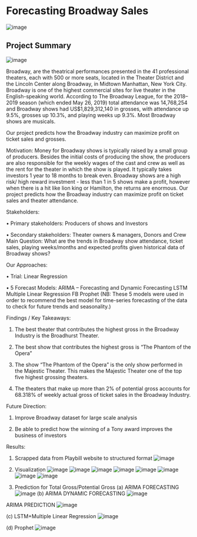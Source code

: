 # Forecasting Broadway Sales
![image](https://user-images.githubusercontent.com/36928110/172037580-05229692-dbbf-482b-9352-8256f5ae192b.png)

## Project Summary

![image](https://user-images.githubusercontent.com/36928110/172037700-89a16dd3-68fe-4e69-a62d-43d31f3e2999.png)

Broadway, are the theatrical performances presented in the 41 professional theaters, each with
500 or more seats, located in the Theater District and the Lincoln Center along Broadway, in
Midtown Manhattan, New York City. Broadway is one of the highest commercial sites for live
theater in the English-speaking world. According to The Broadway League, for the 2018–2019
season (which ended May 26, 2019) total attendance was 14,768,254 and Broadway shows had
US$1,829,312,140 in grosses, with attendance up 9.5%, grosses up 10.3%, and playing weeks
up 9.3%. Most Broadway shows are musicals.

Our project predicts how the Broadway industry can maximize profit on ticket sales and grosses.

Motivation:
Money for Broadway shows is typically raised by a small group of producers. Besides the initial
costs of producing the show, the producers are also responsible for the weekly wages of the cast
and crew as well as the rent for the theater in which the show is played. It typically takes investors
1 year to 18 months to break even. Broadway shows are a high risk/ high reward investment -
less than 1 in 5 shows make a profit, however when there is a hit like lion king or Hamilton,
the returns are enormous. Our project predicts how the Broadway industry can maximize profit
on ticket sales and theater attendance.

Stakeholders:

• Primary stakeholders: Producers of shows and Investors

• Secondary stakeholders: Theater owners & managers, Donors and Crew
Main Question: What are the trends in Broadway show attendance, ticket sales, playing
weeks/months and expected profits given historical data of Broadway shows?

Our Approaches:

• Trial: Linear Regression

• 5 Forecast Models:
ARIMA – Forecasting and Dynamic Forecasting
LSTM
Multiple Linear Regression
FB Prophet
(NB: These 5 models were used in order to recommend the best model for time-series
forecasting of the data to check for future trends and seasonality.)

Findings / Key Takeaways:

1. The best theater that contributes the highest gross in the Broadway Industry is the
Broadhurst Theater.

2. The best show that contributes the highest gross is “The Phantom of the Opera”

3. The show “The Phantom of the Opera” is the only show performed in the Majestic
Theater. This makes the Majestic Theater one of the top five highest grossing theaters.

4. The theaters that make up more than 2% of potential gross accounts for 68.318% of
weekly actual gross of ticket sales in the Broadway Industry.

Future Direction:

1. Improve Broadway dataset for large scale analysis

2. Be able to predict how the winning of a Tony award improves the business of investors

Results:
1. Scrapped data from Playbill website to structured format
![image](https://user-images.githubusercontent.com/36928110/172037889-666ab48d-1fab-4c3b-b3a8-bf26cf0a37a1.png)

2. Visualization
![image](https://user-images.githubusercontent.com/36928110/172037926-0bea5a4b-4b5a-4255-9694-407b6fd89862.png)
![image](https://user-images.githubusercontent.com/36928110/172037934-b915e367-c790-41a4-922b-7406fc0ade44.png)
![image](https://user-images.githubusercontent.com/36928110/172037944-6b3330ba-2466-48e7-a537-dc2c1f01e839.png)
![image](https://user-images.githubusercontent.com/36928110/172037954-c3b02e1a-7d18-45c7-b87f-74e73af57387.png)
![image](https://user-images.githubusercontent.com/36928110/172038029-bea62a19-bd29-4372-aba8-cc379678571c.png)
![image](https://user-images.githubusercontent.com/36928110/172038039-dbfd2609-f795-4812-8919-d0d21ab6436a.png)
![image](https://user-images.githubusercontent.com/36928110/172038055-34356e3b-1f57-4931-87c2-b5d7f86d4427.png)
![image](https://user-images.githubusercontent.com/36928110/172038063-c3f41640-9032-4189-a37c-151cc6cf00de.png)

3. Prediction for Total Gross/Potential Gross
(a) ARIMA FORECASTING
![image](https://user-images.githubusercontent.com/36928110/172038152-33559bfa-2ef6-4b94-99d4-826510bfce0f.png)
(b) ARIMA DYNAMIC FORECASTING
![image](https://user-images.githubusercontent.com/36928110/172038166-1addc722-cd3b-42d8-86bb-895283ced99d.png)

ARIMA PREDICTION
![image](https://user-images.githubusercontent.com/36928110/172038192-5f56a019-7135-41ae-ba75-c698cf4a34fd.png)

(c) LSTM+Multiple Linear Regression
![image](https://user-images.githubusercontent.com/36928110/172038248-0c8ca128-7196-4cfd-932f-cb52aeacaf90.png)

(d) Prophet
![image](https://user-images.githubusercontent.com/36928110/172038261-71d9b831-0e6b-451a-923f-563fefd2c26f.png)







